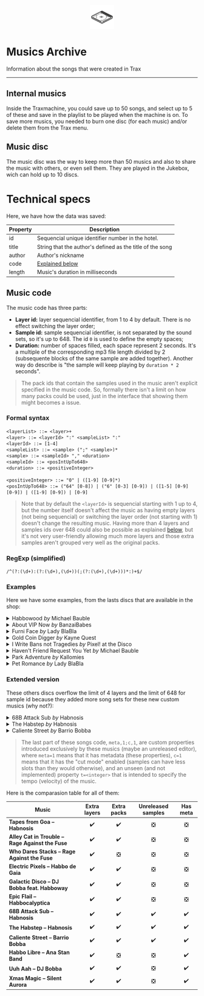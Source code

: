 <div align="center"><img src="./docs/img/cd.png" width="64" /></div>

# Musics Archive

Information about the songs that were created in Trax

---

## Internal musics

Inside the Traxmachine, you could save up to 50 songs, and select up to 5 of these and save in the playlist to be played when the machine is on. To save more musics, you needed to burn one disc (for each music) and/or delete them from the Trax menu.

## Music disc

The music disc was the way to keep more than 50 musics and also to share the music with others, or even sell them. They are played in the Jukebox, wich can hold up to 10 discs.

# Technical specs

Here, we have how the data was saved:

| Property | Description |
|---|---|
| id | Sequencial unique identifier number in the hotel. |
| title | String that the author's defined as the title of the song |
| author | Author's nickname |
| code | [Explained below](#music-code) |
| length | Music's duration in milliseconds |

## <a name="music-code"></a>Music code

The music code has three parts:

- **Layer id:** layer sequencial identifier, from 1 to 4 by default. There is no effect switching the layer order;
- **Sample id:** sample sequencial identifier, is not separated by the sound sets, so it's up to 648. The id `0` is used to define the empty spaces;
- **Duration:** number of spaces filled, each space represent 2 seconds. It's a multiple of the corresponding mp3 file length divided by 2 (subsequente blocks of the same sample are added together). Another way do describe is "the sample will keep playing by `duration * 2` seconds".

> The pack ids that contain the samples used in the music aren't explicit specified in the music code. So, formally there isn't a limit on how many packs could be used, just in the interface that showing them might becomes a issue.

### Formal syntax

```ebnf
<layerList> ::= <layer>+
<layer> ::= <layerId> ":" <sampleList> ":"
<layerId> ::= [1-4]
<sampleList> ::= <sample> (";" <sample>)*
<sample> ::= <sampleId> "," <duration>
<sampleId> ::= <posIntUpTo648>
<duration> ::= <positiveInteger>

<positiveInteger> ::= "0" | ([1-9] [0-9]*)
<posIntUpTo648> ::= ("64" [0-8]) | ("6" [0-3] [0-9]) | ([1-5] [0-9] [0-9]) | ([1-9] [0-9]) | [0-9]
```

> Note that by default the `<layerId>` is sequencial starting with 1 up to 4, but the number itself doesn't affect the music as having empty layers (not being sequencial) or switching the layer order (not starting with 1) doesn't change the resulting music. Having more than 4 layers and samples ids over 648 could also be possible as explained [below](#extended-version), but it's not very user-friendly allowing much more layers and those extra samples aren't grouped very well as the original packs.

### RegExp (simplified)

```regexp
/^(?:(\d+):(?:(\d+),(\d+))(;(?:(\d+),(\d+)))*:)+$/
```

### Examples

Here we have some examples, from the lasts discs that are available in the shop:

<details>
<summary>Habbowood <i>by</i> Michael Bauble</summary>

```
1:280,4;265,4;264,4;263,8;0,16:2:262,4;263,8;266,4;267,4;264,12;262,4:3:0,4;268,8;269,4;270,4;268,8;282,4;285,4:4:0,20;74,4;75,3;81,3;0,6:
```
</details>

<details>
<summary>About VIP Now <i>by</i> BanzaiBabes</summary>

```
1:152,20;146,1;0,1;152,4;151,4;152,20;153,4:2:0,8;145,12;146,1;0,1;145,4;0,1;151,2;0,1;145,20;0,1;150,2;0,1:3:0,10;150,2;146,1;0,1;150,2;146,1;0,1;150,2;146,1;0,7;151,2;0,2;150,2;146,1;0,1;150,2;146,1;0,1;150,2;0,1;146,1;0,1;146,1;0,1;146,3;0,4:4:0,4;148,2;147,2;148,2;147,2;148,2;147,2;148,2;147,2;148,4;147,2;148,6;147,2;148,2;147,2;148,2;147,2;148,2;147,2;148,2;147,2;0,4:
```
</details>

<details>
<summary>Furni Face <i>by</i> Lady BlaBla</summary>

```
1:379,4;45,4;0,1;205,2;42,5;37,4;384,2;41,4;42,5;0,2:2:0,3;199,3;0,1;383,3;519,4;515,8;519,8;39,2;0,1:3:0,2;205,2;382,4;522,2;516,12;518,8;0,3:4:0,4;386,2;0,2;43,1;0,1;207,3;202,1;520,8;44,2;0,2;520,4;207,3:
```
</details>

<details>
<summary>Gold Coin Digger <i>by</i> Kayne Quest</summary>

```
1:104,10;102,8;104,4;102,8;104,4:2:0,2;181,8;182,8;181,4;182,8;130,2;106,2:3:0,2;105,2;106,2;186,3;187,1;185,1;184,1;185,1;184,1;185,1;184,1;185,1;187,1;186,3;187,1;185,1;184,1;185,1;184,1;185,1;184,1;185,1;184,1;72,1;100,2;0,1:4:0,4;103,6;133,1;101,1;133,1;101,1;133,1;101,1;133,1;101,1;103,4;133,1;101,1;133,1;101,1;133,1;101,1;133,1;101,1;105,2;101,1;0,1:
```
</details>

<details>
<summary>I Write Bans not Tragedies <i>by</i> Pixel! at the Disco</summary>

```
1:248,4;247,4;252,4;251,8;245,4;250,4;252,4:2:359,4;250,4;359,4;345,8;0,4;359,8:3:0,3;347,1;359,4;352,8;342,4;350,4;342,4;350,4:4:0,3;357,1;334,4;246,4;343,12;334,4;340,2;0,1;347,1:
```
</details>

<details>
<summary>Haven't Friend Request You Yet <i>by</i> Michael Bauble</summary>

```
1:280,4;281,4;282,4;283,4;284,4;285,4;286,4;287,4;288,4:2:0,36:3:0,36:4:0,36:
```
</details>

<details>
<summary>Park Adventure <i>by</i> Kallomies</summary>

```
1:200,12;199,3;201,1;200,28:2:0,2;190,1;0,1;191,1;0,1;192,1;0,1;190,2;191,1;192,1;190,2;0,1;193,2;190,2;191,1;0,1;190,1;192,2;0,1;191,2;178,2;0,1;178,2;0,1;178,2;0,2;177,2;0,1;176,4:3:0,8;176,2;0,1;177,2;0,3;179,2;0,2;177,2;0,2;176,2;0,1;178,6;0,1;178,2;0,2;177,4;176,2:4:0,8;197,16;0,20:
```
</details>

<details>
<summary>Pet Romance <i>by</i> Lady BlaBla</summary>

```
1:118,1;0,1;136,2;0,2;137,2;0,2;137,2;136,2;137,2;136,4;71,6;0,4:2:121,6;122,4;123,4;122,4;123,2;122,4;0,2;169,2;0,2:3:0,1;125,1;143,8;68,2;165,2;69,1;0,1;69,1;168,1;169,2;69,1;0,1;69,1;125,1;143,4;167,1;0,1:4:0,2;120,8;138,4;120,6;138,6;66,2;121,2:
```
</details>

### Extended version

These others discs overflow the limit of 4 layers and the limit of 648 for sample id because they added more song sets for these new custom musics (why not?):

<details>
<summary>68B Attack Sub <i>by</i> Habnosis</summary>

```
1:688,32;691,32;697,36;697,2;0,2;697,8;697,3;0,1;697,28:2:0,6;687,34;0,4;688,4;0,4;687,8;688,4;695,8;696,8;695,8;696,8;0,16;687,12;0,10;97,2;689,2;0,2;688,4:3:0,15;689,2;0,7;693,4;0,3;106,2;0,8;106,4;0,1;690,2;0,8;693,4;0,2;690,2;689,2;0,12;690,2;689,2;0,10;693,4;0,22;690,2;693,8;0,4;693,4:4:0,12;693,4;129,14;0,2;129,14;0,2;129,14;698,4;0,14;129,12;129,1;0,1;129,1;0,1;129,12;129,1;0,1;129,1;0,9;129,6;0,2;129,8:5:0,44;693,4;0,12;693,4;0,20;688,4;0,2;688,4;690,2;0,7;106,2;0,6;104,7;0,11;44,2:6:0,4;50,10;0,24;700,2;104,1;0,1;104,1;0,1;104,1;0,17;694,2;0,6;698,4;0,12;698,2;689,2;0,5;106,2;0,5;698,2;689,2;0,2;694,2:7:0,8;67,4;0,18;63,2;0,26;692,2;0,2;692,16;0,2;692,36;0,4;692,8;695,4;0,4;696,8:8:0,48;695,8;696,8;0,12;693,4;0,16;699,2;0,2;699,2;0,2;699,4;0,4;699,2;0,2;699,2;0,4;699,2;0,2;699,2:meta,1;c,1
```
</details>

<details>
<summary>The Habstep <i>by</i> Habnosis</summary>

```
1:672,12;673,2;0,2;672,12;673,2;0,2;672,12;0,12;672,4;673,2;0,2;672,12;672,3;0,1;672,12;673,2;0,10;672,12;673,2;0,2;672,12;673,2:2:671,44;0,4;671,48;0,22;18,2;0,7;81,3:3:0,8;675,38;0,18;675,22;675,1;0,5;675,4;0,23;20,8;21,1;20,6;21,1:4:0,12;670,4;0,15;20,4;26,1;20,3;21,1;20,4;26,1;0,2;20,1;21,3;20,1;21,1;20,1;21,1;0,1;20,6;21,1;73,12;20,1;73,2;73,1;0,1;670,4;0,18;670,4;0,4;670,4;0,4;670,4;0,4;670,4:5:0,16;676,12;676,3;0,1;676,12;676,3;0,5;676,8;685,4;676,20;676,2;0,2;676,14;0,2;676,12;676,3;0,1;676,4;676,3;0,1;676,4;676,3:6:0,32;670,28;0,4;670,8;0,4;670,4;0,8;670,8;0,1;43,1;0,6;669,40:7:0,31;15,1;0,8;681,1;0,5;680,2;678,2;679,2;678,2;679,2;678,2;679,2;678,2;679,2;684,4;681,1;0,1;683,2;684,4;681,1;0,1;683,2;684,2;682,2;684,6;683,2;684,2;682,2;684,8;0,8;36,2;0,10;36,2;0,2;36,2;0,2;36,2:8:0,14;15,1;17,1;0,1;56,2;0,11;18,2;0,12;686,4;0,27;15,1;0,3;18,2;0,19;677,4;0,12;81,3;0,1;674,16;674,3:meta,1;c,1
```
</details>

<details>
<summary>Caliente Street <i>by</i> Barrio Bobba</summary>

```
1:163,6;0,12;214,2;0,8;490,14;490,1;0,1;490,16;0,33;261,2;313,1;0,22;654,4:2:164,4;167,1;0,1;167,1;0,1;650,16;167,1;0,1;654,12;0,2;654,2;0,2;654,14;0,2;654,12;654,3;0,1;654,4;0,4;654,12;654,3;0,1;654,4:3:0,4;658,10;0,2;658,6;0,1;429,2;0,3;658,14;658,1;0,1;658,8;0,8;658,14;0,2;658,48:4:0,8;651,2;652,2;651,2;652,2;651,2;652,2;651,2;652,2;0,8;653,1;0,3;653,1;0,1;653,1;0,3;653,1;312,1;0,15;167,1;0,8;653,1;0,18;313,1;0,11;312,1;0,20;653,1;0,2;313,1:5:0,6;313,1;261,2;0,15;163,2;0,1;168,1;0,10;429,2;0,4;651,2;652,6;651,2;652,2;651,2;652,2;651,6;652,2;651,6;652,2;0,2;652,6;0,2;651,2;652,2;651,2;652,2;651,2;652,2;651,2;0,8;652,13;167,1:6:0,12;417,4;0,4;417,24;429,2;0,28;214,2;653,1;0,5;164,2;653,1;0,7;653,1;0,7;653,1;0,6;168,1;0,8;653,1:7:0,44;650,32;649,32;0,2;214,2;0,2;214,2:8:0,48;653,1;0,11;657,16;656,32;657,3;0,1;657,3:meta,1;c,1
```
</details>

> The last part of these songs code, `meta,1;c,1`, are custom properties introduced exclusively by these musics (maybe an unreleased editor), where `meta=1` means that it has metadata (these properties), `c=1` means that it has the "cut mode" enabled (samples can have less slots than they would otherwise), and an unseen (and not implemented) property `t=<integer>` that is intended to specify the tempo (velocity) of the music.

Here is the comparasion table for all of them:

| Music                                            | Extra layers | Extra packs | Unreleased samples | Has meta |
| ------------------------------------------------ | :----------: | :---------: | :----------------: | :------: |
| **Tapes from Goa – Habnosis**                    |      ✔️     |     ✔️     |         ❎        |    ❎   |
| **Alley Cat in Trouble – Rage Against the Fuse** |      ✔️     |     ✔️     |         ❎        |    ❎   |
| **Who Dares Stacks – Rage Against the Fuse**     |      ✔️     |     ❎     |         ❎        |    ❎   |
| **Electric Pixels – Habbo de Gaia**              |      ✔️     |     ✔️     |         ❎        |    ❎   |
| **Galactic Disco – DJ Bobba feat. Habboway**     |      ✔️     |     ✔️     |         ❎        |    ❎   |
| **Epic Flail – Habbocalyptica**                  |      ✔️     |     ✔️     |         ❎        |    ❎   |
| **68B Attack Sub – Habnosis**                    |      ✔️     |     ✔️     |         ✔️        |    ✔️   |
| **The Habstep – Habnosis**                       |      ✔️     |     ✔️     |         ✔️        |    ✔️   |
| **Caliente Street – Barrio Bobba**               |      ✔️     |     ✔️     |         ✔️        |    ✔️   |
| **Habbo Libre – Ana Stan Band**                  |      ✔️     |     ❎     |         ❎        |    ✔️   |
| **Uuh Aah – DJ Bobba**                           |      ✔️     |     ✔️     |         ❎        |    ✔️   |
| **Xmas Magic – Silent Aurora**                   |      ✔️     |     ✔️     |         ❎        |    ✔️   |

